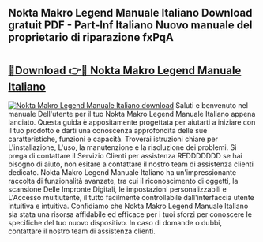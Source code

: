## Nokta Makro Legend Manuale Italiano Download gratuit PDF - Part-lnf Italiano Nuovo manuale del proprietario di riparazione fxPqA

# <h2><a href="http://dfder8.blite.top/?on=Nokta+Makro+Legend+Manuale+Italiano">🔗Download 👉🔴 Nokta Makro Legend Manuale Italiano</a></h2>

[![Nokta Makro Legend Manuale Italiano download](https://i.imgur.com/lujVjoI.png)](http://dfder8.blite.top/?on=Nokta+Makro+Legend+Manuale+Italiano)
Saluti e benvenuto nel manuale Dell'utente per il tuo Nokta Makro Legend Manuale Italiano appena lanciato. Questa guida è appositamente progettata per aiutarti a iniziare con il tuo prodotto e darti una conoscenza approfondita delle sue caratteristiche, funzioni e capacità. Troverai istruzioni chiare per L'installazione, L'uso, la manutenzione e la risoluzione dei problemi. Si prega di contattare il Servizio Clienti per assistenza REDDDDDDD se hai bisogno di aiuto, non esitare a contattare il nostro team di assistenza clienti dedicato. Nokta Makro Legend Manuale Italiano ha un'impressionante raccolta di funzionalità avanzate, tra cui il riconoscimento di oggetti, la scansione Delle Impronte Digitali, le impostazioni personalizzabili e L'Accesso multiutente, il tutto facilmente controllabile dall'interfaccia utente intuitiva e intuitiva. Confidiamo che Nokta Makro Legend Manuale Italiano sia stata una risorsa affidabile ed efficace per i tuoi sforzi per conoscere le specifiche del tuo nuovo dispositivo. In caso di domande o dubbi, contattare il nostro team di assistenza clienti.
